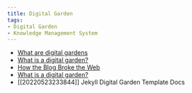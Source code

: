 ```yaml
---
title: Digital Garden
tags:
- Digital Garden
- Knowledge Management System
---
```


- [What are digital gardens](https://cagrimmett.com/notes/2020/11/08/what-are-digital-gardens/)
- [What is a digital garden?](https://www.thunknotes.com/blog/what-is-a-digital-garden)
- [How the Blog Broke the Web](https://stackingthebricks.com/how-blogs-broke-the-web/)
- [What is a digital garden?](https://www.jenkens.dev/blog/digital-garden/)
- [[20220523233844]] Jekyll Digital Garden Template Docs

